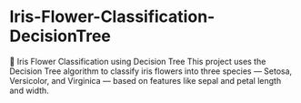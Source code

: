 # Iris-Flower-Classification-DecisionTree
 🌸 Iris Flower Classification using Decision Tree  This project uses the Decision Tree algorithm to classify iris flowers into three species — Setosa, Versicolor, and Virginica — based on features like sepal and petal length and width.
